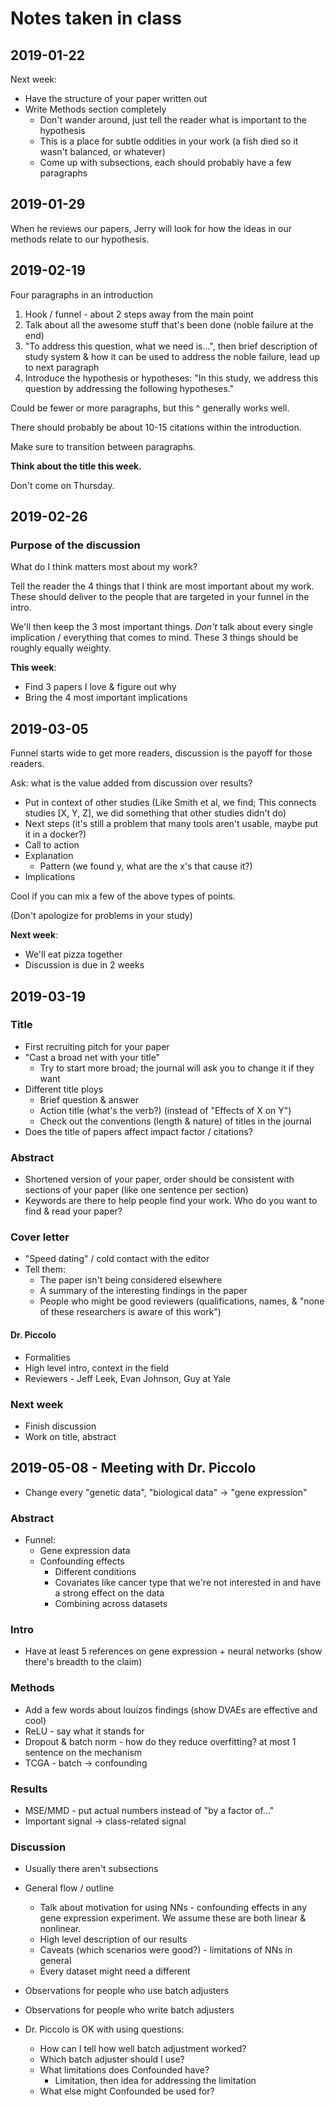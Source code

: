 # Notes taken in class

## 2019-01-22

Next week:

- Have the structure of your paper written out
- Write Methods section completely
  - Don't wander around, just tell the reader what is important to the hypothesis
  - This is a place for subtle oddities in your work (a fish died so it wasn't balanced, or whatever)
  - Come up with subsections, each should probably have a few paragraphs

## 2019-01-29

When he reviews our papers, Jerry will look for how the ideas in our methods relate to our hypothesis.

## 2019-02-19

Four paragraphs in an introduction

1. Hook / funnel - about 2 steps away from the main point
2. Talk about all the awesome stuff that's been done (noble failure at the end)
3. "To address this question, what we need is...", then brief description of study system & how it can be used to address the noble failure, lead up to next paragraph
4. Introduce the hypothesis or hypotheses: "In this study, we address this question by addressing the following hypotheses."

Could be fewer or more paragraphs, but this ^ generally works well.

There should probably be about 10-15 citations within the introduction.

Make sure to transition between paragraphs.

**Think about the title this week.**

Don't come on Thursday.

## 2019-02-26

### Purpose of the discussion

What do I think matters most about my work?

Tell the reader the 4 things that I think are most important about my work. These should deliver to the people that are targeted in your funnel in the intro.

We'll then keep the 3 most important things. *Don't* talk about every single implication / everything that comes to mind. These 3 things should be roughly equally weighty.

**This week**:

- Find 3 papers I love & figure out why
- Bring the 4 most important implications

## 2019-03-05

Funnel starts wide to get more readers, discussion is the payoff for those readers.

Ask: what is the value added from discussion over results?

- Put in context of other studies (Like Smith et al, we find; This connects studies [X, Y, Z], we did something that other studies didn't do)
- Next steps (it's still a problem that many tools aren't usable, maybe put it in a docker?)
- Call to action
- Explanation
  - Pattern (we found y, what are the x's that cause it?)
- Implications

Cool if you can mix a few of the above types of points.

(Don't apologize for problems in your study)

**Next week**:

- We'll eat pizza together
- Discussion is due in 2 weeks

## 2019-03-19

### Title

- First recruiting pitch for your paper
- "Cast a broad net with your title"
  - Try to start more broad; the journal will ask you to change it if they want
- Different title ploys
  - Brief question & answer
  - Action title (what's the verb?) (instead of "Effects of X on Y")
  - Check out the conventions (length & nature) of titles in the journal
- Does the title of papers affect impact factor / citations?

### Abstract

- Shortened version of your paper, order should be consistent with sections of your paper (like one sentence per section)
- Keywords are there to help people find your work. Who do you want to find & read your paper?

### Cover letter

- "Speed dating" / cold contact with the editor
- Tell them:
  - The paper isn't being considered elsewhere
  - A summary of the interesting findings in the paper
  - People who might be good reviewers (qualifications, names, & "none of these researchers is aware of this work")

#### Dr. Piccolo

- Formalities
- High level intro, context in the field
- Reviewers - Jeff Leek, Evan Johnson, Guy at Yale

### Next week

- Finish discussion
- Work on title, abstract

## 2019-05-08 - Meeting with Dr. Piccolo

- Change every "genetic data", "biological data" -> "gene expression"

### Abstract

- Funnel:
  - Gene expression data
  - Confounding effects
    - Different conditions
    - Covariates like cancer type that we're not interested in and have a strong effect on the data
    - Combining across datasets

### Intro

- Have at least 5 references on gene expression + neural networks (show there's breadth to the claim)

### Methods

- Add a few words about louizos findings (show DVAEs are effective and cool)
- ReLU - say what it stands for
- Dropout & batch norm - how do they reduce overfitting? at most 1 sentence on the mechanism
- TCGA - batch -> confounding

### Results

- MSE/MMD - put actual numbers instead of "by a factor of..."
- Important signal -> class-related signal

### Discussion

- Usually there aren't subsections
- General flow / outline
  - Talk about motivation for using NNs - confounding effects in any gene expression experiment. We assume these are both linear & nonlinear.
  - High level description of our results
  - Caveats (which scenarios were good?) - limitations of NNs in general
  - Every dataset might need a different

- Observations for people who use batch adjusters
- Observations for people who write batch adjusters

- Dr. Piccolo is OK with using questions:
  - How can I tell how well batch adjustment worked?
  - Which batch adjuster should I use?
  - What limitations does Confounded have?
    - Limitation, then idea for addressing the limitation
  - What else might Confounded be used for?
